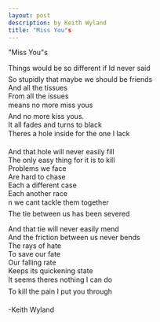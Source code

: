 ```yaml
---
layout: post
description: by Keith Wyland
title: "Miss You"s
---
```


"Miss You"s

Things would be so different if Id never said  
So stupidly that maybe we should be friends  
And all the tissues  
From all the issues  
means no more miss yous  
And no more kiss yous.  
It all fades and turns to black  
Theres a hole inside for the one I lack  

And that hole will never easily fill  
The only easy thing for it is to kill  
Problems we face  
Are hard to chase  
Each a different case  
Each another race  
n we cant tackle them together  
The tie between us has been severed  

And that tie will never easily mend  
And the friction between us never bends  
The rays of hate  
To save our fate  
Our falling rate  
Keeps its quickening state  
It seems theres nothing I can do  
To kill the pain I put you through 

-Keith Wyland
